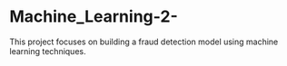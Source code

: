 # Machine_Learning-2-
This project focuses on building a fraud detection model using machine learning techniques. 
